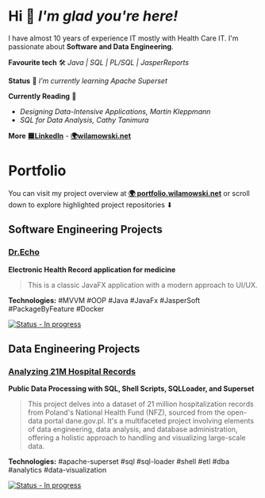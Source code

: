 # Hi 👋 *I'm glad you're here!*
I have almost 10 years of experience IT mostly with Health Care IT.
I'm passionate about **Software and Data Engineering**. 

**Favourite tech** 🛠 _Java | SQL | PL/SQL | JasperReports_

**Status** 🌱 _I’m currently learning Apache Superset_

**Currently Reading** 📔
- _Designing Data-Intensive Applications, Martin Kleppmann_
- _SQL for Data Analysis, Cathy Tanimura_

**More**
[**🟦LinkedIn**](https://www.linkedin.com/in/wilamowski/) - [**🌍wilamowski.net**](https://wilamowski.net)

# Portfolio
You can visit my project overview at [**🌍 portfolio.wilamowski.net**](https://portfolio.wilamowski.net)
or scroll down to explore highlighted project repositories ⬇
## Software Engineering Projects
### [Dr.Echo](https://github.com/szwrk/DrEcho)
**Electronic Health Record application for medicine**  
> This is a classic JavaFX application with a modern approach to UI/UX. 

**Technologies:** #MVVM #OOP #Java #JavaFx #JasperSoft #PackageByFeature #Docker

[![Status - In progress](https://img.shields.io/badge/Status-In_progress-yellow)](https://)


## Data Engineering Projects
### [Analyzing 21M Hospital Records](https://github.com/szwrk/nfz-hospitalization-data)
**Public Data Processing with SQL, Shell Scripts, SQLLoader, and Superset**  
> This project delves into a dataset of 21 million hospitalization records from Poland's National Health Fund (NFZ), sourced from the open-data portal dane.gov.pl. It's a multifaceted project involving elements of data engineering, data analysis, and database administration, offering a holistic approach to handling and visualizing large-scale data.

**Technologies:** #apache-superset #sql #sql-loader #shell #etl #dba #analytics #data-visualization

[![Status - In progress](https://img.shields.io/badge/Status-In_progress-yellow)](https://)
